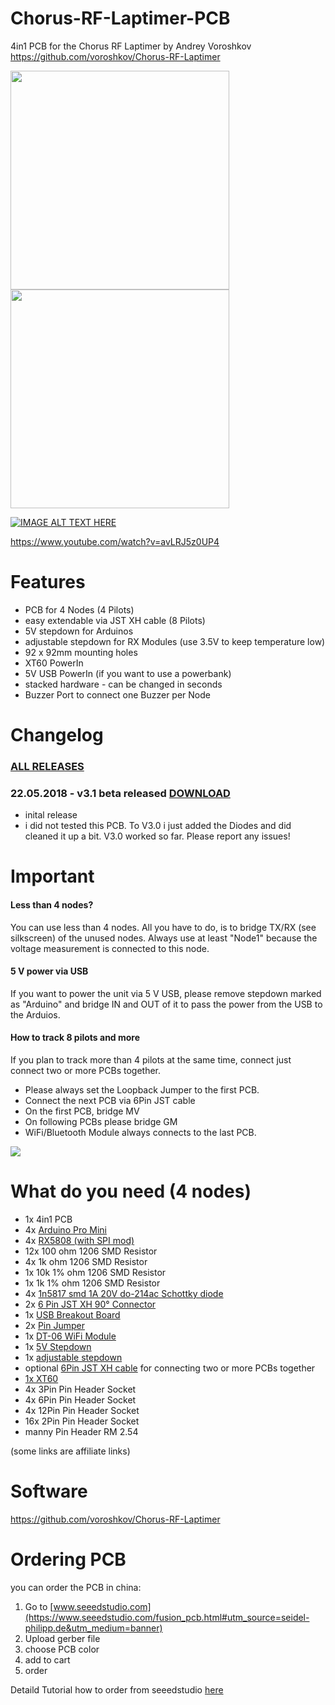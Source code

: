 # Chorus-RF-Laptimer-PCB
4in1 PCB for the Chorus RF Laptimer by Andrey Voroshkov
https://github.com/voroshkov/Chorus-RF-Laptimer

<img src="https://raw.githubusercontent.com/ps915/Chorus-RF-Laptimer-PCB/master/p3.JPG" width="350"> <img src="https://raw.githubusercontent.com/ps915/Chorus-RF-Laptimer-PCB/master/p1.JPG" width="350">

[![IMAGE ALT TEXT HERE](https://img.youtube.com/vi/avLRJ5z0UP4/0.jpg)](https://www.youtube.com/watch?v=avLRJ5z0UP4)

https://www.youtube.com/watch?v=avLRJ5z0UP4

# Features
* PCB for 4 Nodes (4 Pilots)
* easy extendable via JST XH cable (8 Pilots)
* 5V stepdown for Arduinos
* adjustable stepdown for RX Modules (use 3.5V to keep temperature low)
* 92 x 92mm mounting holes
* XT60 PowerIn
* 5V USB PowerIn (if you want to use a powerbank)
* stacked hardware - can be changed in seconds
* Buzzer Port to connect one Buzzer per Node

# Changelog
### [ALL RELEASES](https://github.com/ps915/Chorus-RF-Laptimer-PCB/releases) 
### 22.05.2018 - v3.1 beta released [DOWNLOAD](https://github.com/ps915/Chorus-RF-Laptimer-PCB/files/2025616/chorus_4in1_3.1_gerber_file.zip)
* inital release
* i did not tested this PCB. To V3.0 i just added the Diodes and did cleaned it up a bit. V3.0 worked so far. Please report any issues!

# Important
#### Less than 4 nodes?
You can use less than 4 nodes. All you have to do, is to bridge TX/RX (see silkscreen) of the unused nodes. Always use at least "Node1" because the voltage measurement is connected to this node.
#### 5 V power via USB
If you want to power the unit via 5 V USB, please remove stepdown marked as "Arduino" and bridge IN and OUT of it to pass the power from the USB to the Arduios.
#### How to track 8 pilots and more
If you plan to track more than 4 pilots at the same time, connect just connect two or more PCBs together.
* Please always set the Loopback Jumper to the first PCB.
* Connect the next PCB via 6Pin JST cable
* On the first PCB, bridge MV
* On following PCBs please bridge GM
* WiFi/Bluetooth Module always connects to the last PCB. 
<img src="https://raw.githubusercontent.com/ps915/Chorus-RF-Laptimer-PCB/master/p5.jpg">

# What do you need (4 nodes)
* 1x 4in1 PCB
* 4x [Arduino Pro Mini](https://www.banggood.com/Wholesale-New-Ver-Pro-Mini-ATMEGA328-328p-5V-16MHz-Arduino-Compatible-Nano-Size-p-68534.html?p=3R26141006882201412N)
* 4x [RX5808 (with SPI mod)](https://www.banggood.com/FPV-5_8G-Wireless-Audio-Video-Receiving-Module-RX5808-p-84775.html?p=3R26141006882201412N)
* 12x 100 ohm 1206 SMD Resistor
* 4x 1k ohm 1206 SMD Resistor
* 1x 10k 1% ohm 1206 SMD Resistor
* 1x 1k 1% ohm 1206 SMD Resistor
* 4x [1n5817 smd 1A 20V do-214ac Schottky diode](https://de.aliexpress.com/item/Free-shipping-100pcs-sma-1n5817-smd-1A-20V-do-214ac-Schottky-diode-SOt-23-diode-ss12/32337976826.html)
* 2x [6 Pin JST XH 90° Connector](https://de.aliexpress.com/item/100Pcs-2-54Mm-Spacing-series-Right-Angle-Bend-the-foot-Jst-Xh-Connector-Pin-Header-White/32819782475.html?spm=a2g0s.9042311.0.0.27424c4dqFzf6o)
* 1x [USB Breakout Board](https://de.aliexpress.com/item/10PCS-CJMCU-Breakout-Power-Supply-Module-Micro-USB-Interface-Power-Adapter-Board-USB-5V-Breakout-Module/32789480622.html?spm=a2g0s.9042311.0.0.27424c4dxZJ1Gy)
* 2x [Pin Jumper](https://www.banggood.com/100pcs-2_54mm-Jumper-Cap-Short-Circuit-Cap-Pin-Connection-Block-p-1212414.html?p=3R26141006882201412N)
* 1x [DT-06 WiFi Module](https://www.banggood.com/Geekcreit-DT-06-Wireless-WiFi-Serial-Port-Transparent-Transmission-Module-TTL-To-WiFi-p-1141047.html?p=3R26141006882201412N)
* 1x [5V Stepdown](https://www.banggood.com/5pcs-DC-DC-5V-3A-Power-Supply-Module-Buck-Step-Down-Regulator-Module-24V-12V-9V-To-5V-Fixed-Output-p-1198421.html?p=3R26141006882201412N)
* 1x [adjustable stepdown](https://www.banggood.com/5Pcs-Mini-DC-DC-Converter-Adjustable-Power-Supply-Step-Down-Module-p-951165.html?p=3R26141006882201412N)
* optional [6Pin JST XH cable](https://de.aliexpress.com/item/20-Pcs-10cm-6Pin-JST-XH-Connector-Cable-Wire-2-54mm-Pitch-Female-to-Female/32767693655.html?spm=a2g0s.9042311.0.0.27424c4dSbC1ad) for connecting two or more PCBs together
* [1x XT60](https://www.banggood.com/Amass-XT60-MaleFemale-Bullet-Connector-Plugs-For-RC-Lipo-Battery-p-929670.html?p=3R26141006882201412N)
* 4x 3Pin Pin Header Socket
* 4x 6Pin Pin Header Socket
* 4x 12Pin Pin Header Socket
* 16x 2Pin Pin Header Socket
* manny Pin Header RM 2.54

(some links are affiliate links)

# Software
https://github.com/voroshkov/Chorus-RF-Laptimer

# Ordering PCB
you can order the PCB in china:
1. Go to [www.seeedstudio.com](https://www.seeedstudio.com/fusion_pcb.html#utm_source=seidel-philipp.de&utm_medium=banner)
2. Upload gerber file
3. choose PCB color
3. add to cart
4. order

Detaild Tutorial how to order from seeedstudio [here](https://blog.seidel-philipp.de/do-it-yourself-pagoda-fpv-antenna-for-less-than-2/)

